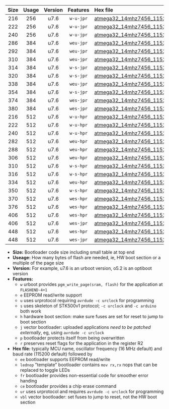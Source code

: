 |Size|Usage|Version|Features|Hex file|
|:-:|:-:|:-:|:-:|:--|
|216|256|u7.6|`w-u-jpr`|[atmega32_14mhz7456_115200bps_ur_vbl.hex](https://raw.githubusercontent.com/stefanrueger/urboot/main//atmega32_14mhz7456_115200bps_ur_vbl.hex)|
|222|256|u7.6|`w-u-jpr`|[atmega32_14mhz7456_115200bps_lednop_ur_vbl.hex](https://raw.githubusercontent.com/stefanrueger/urboot/main//atmega32_14mhz7456_115200bps_lednop_ur_vbl.hex)|
|240|256|u7.6|`w-u-jpr`|[atmega32_14mhz7456_115200bps_lednop_fr_ur_vbl.hex](https://raw.githubusercontent.com/stefanrueger/urboot/main//atmega32_14mhz7456_115200bps_lednop_fr_ur_vbl.hex)|
|286|384|u7.6|`weu-jpr`|[atmega32_14mhz7456_115200bps_ee_ur_vbl.hex](https://raw.githubusercontent.com/stefanrueger/urboot/main//atmega32_14mhz7456_115200bps_ee_ur_vbl.hex)|
|292|384|u7.6|`weu-jpr`|[atmega32_14mhz7456_115200bps_ee_lednop_ur_vbl.hex](https://raw.githubusercontent.com/stefanrueger/urboot/main//atmega32_14mhz7456_115200bps_ee_lednop_ur_vbl.hex)|
|310|384|u7.6|`weu-jpr`|[atmega32_14mhz7456_115200bps_ee_lednop_fr_ur_vbl.hex](https://raw.githubusercontent.com/stefanrueger/urboot/main//atmega32_14mhz7456_115200bps_ee_lednop_fr_ur_vbl.hex)|
|314|384|u7.6|`w-s-jpr`|[atmega32_14mhz7456_115200bps_vbl.hex](https://raw.githubusercontent.com/stefanrueger/urboot/main//atmega32_14mhz7456_115200bps_vbl.hex)|
|320|384|u7.6|`w-s-jpr`|[atmega32_14mhz7456_115200bps_lednop_vbl.hex](https://raw.githubusercontent.com/stefanrueger/urboot/main//atmega32_14mhz7456_115200bps_lednop_vbl.hex)|
|338|384|u7.6|`weu-jpr`|[atmega32_14mhz7456_115200bps_ee_lednop_fr_ce_ur_vbl.hex](https://raw.githubusercontent.com/stefanrueger/urboot/main//atmega32_14mhz7456_115200bps_ee_lednop_fr_ce_ur_vbl.hex)|
|354|384|u7.6|`w-s-jpr`|[atmega32_14mhz7456_115200bps_lednop_fr_vbl.hex](https://raw.githubusercontent.com/stefanrueger/urboot/main//atmega32_14mhz7456_115200bps_lednop_fr_vbl.hex)|
|374|384|u7.6|`wes-jpr`|[atmega32_14mhz7456_115200bps_ee_vbl.hex](https://raw.githubusercontent.com/stefanrueger/urboot/main//atmega32_14mhz7456_115200bps_ee_vbl.hex)|
|380|384|u7.6|`wes-jpr`|[atmega32_14mhz7456_115200bps_ee_lednop_vbl.hex](https://raw.githubusercontent.com/stefanrueger/urboot/main//atmega32_14mhz7456_115200bps_ee_lednop_vbl.hex)|
|216|512|u7.6|`w-u-hpr`|[atmega32_14mhz7456_115200bps_ur.hex](https://raw.githubusercontent.com/stefanrueger/urboot/main//atmega32_14mhz7456_115200bps_ur.hex)|
|222|512|u7.6|`w-u-hpr`|[atmega32_14mhz7456_115200bps_lednop_ur.hex](https://raw.githubusercontent.com/stefanrueger/urboot/main//atmega32_14mhz7456_115200bps_lednop_ur.hex)|
|240|512|u7.6|`w-u-hpr`|[atmega32_14mhz7456_115200bps_lednop_fr_ur.hex](https://raw.githubusercontent.com/stefanrueger/urboot/main//atmega32_14mhz7456_115200bps_lednop_fr_ur.hex)|
|282|512|u7.6|`weu-hpr`|[atmega32_14mhz7456_115200bps_ee_ur.hex](https://raw.githubusercontent.com/stefanrueger/urboot/main//atmega32_14mhz7456_115200bps_ee_ur.hex)|
|288|512|u7.6|`weu-hpr`|[atmega32_14mhz7456_115200bps_ee_lednop_ur.hex](https://raw.githubusercontent.com/stefanrueger/urboot/main//atmega32_14mhz7456_115200bps_ee_lednop_ur.hex)|
|306|512|u7.6|`weu-hpr`|[atmega32_14mhz7456_115200bps_ee_lednop_fr_ur.hex](https://raw.githubusercontent.com/stefanrueger/urboot/main//atmega32_14mhz7456_115200bps_ee_lednop_fr_ur.hex)|
|310|512|u7.6|`w-s-hpr`|[atmega32_14mhz7456_115200bps.hex](https://raw.githubusercontent.com/stefanrueger/urboot/main//atmega32_14mhz7456_115200bps.hex)|
|316|512|u7.6|`w-s-hpr`|[atmega32_14mhz7456_115200bps_lednop.hex](https://raw.githubusercontent.com/stefanrueger/urboot/main//atmega32_14mhz7456_115200bps_lednop.hex)|
|334|512|u7.6|`weu-hpr`|[atmega32_14mhz7456_115200bps_ee_lednop_fr_ce_ur.hex](https://raw.githubusercontent.com/stefanrueger/urboot/main//atmega32_14mhz7456_115200bps_ee_lednop_fr_ce_ur.hex)|
|350|512|u7.6|`w-s-hpr`|[atmega32_14mhz7456_115200bps_lednop_fr.hex](https://raw.githubusercontent.com/stefanrueger/urboot/main//atmega32_14mhz7456_115200bps_lednop_fr.hex)|
|370|512|u7.6|`wes-hpr`|[atmega32_14mhz7456_115200bps_ee.hex](https://raw.githubusercontent.com/stefanrueger/urboot/main//atmega32_14mhz7456_115200bps_ee.hex)|
|376|512|u7.6|`wes-hpr`|[atmega32_14mhz7456_115200bps_ee_lednop.hex](https://raw.githubusercontent.com/stefanrueger/urboot/main//atmega32_14mhz7456_115200bps_ee_lednop.hex)|
|406|512|u7.6|`wes-hpr`|[atmega32_14mhz7456_115200bps_ee_lednop_fr.hex](https://raw.githubusercontent.com/stefanrueger/urboot/main//atmega32_14mhz7456_115200bps_ee_lednop_fr.hex)|
|406|512|u7.6|`wes-jpr`|[atmega32_14mhz7456_115200bps_ee_lednop_fr_vbl.hex](https://raw.githubusercontent.com/stefanrueger/urboot/main//atmega32_14mhz7456_115200bps_ee_lednop_fr_vbl.hex)|
|448|512|u7.6|`wes-hpr`|[atmega32_14mhz7456_115200bps_ee_lednop_fr_ce.hex](https://raw.githubusercontent.com/stefanrueger/urboot/main//atmega32_14mhz7456_115200bps_ee_lednop_fr_ce.hex)|
|448|512|u7.6|`wes-jpr`|[atmega32_14mhz7456_115200bps_ee_lednop_fr_ce_vbl.hex](https://raw.githubusercontent.com/stefanrueger/urboot/main//atmega32_14mhz7456_115200bps_ee_lednop_fr_ce_vbl.hex)|

- **Size:** Bootloader code size including small table at top end
- **Useage:** How many bytes of flash are needed, ie, HW boot section or a multiple of the page size
- **Version:** For example, u7.6 is an urboot version, o5.2 is an optiboot version
- **Features:**
  + `w` urboot provides `pgm_write_page(sram, flash)` for the application at `FLASHEND-4+1`
  + `e` EEPROM read/write support
  + `u` uses urprotocol requiring `avrdude -c urclock` for programming
  + `s` uses skeleton of STK500v1 protocol; `-c urclock` and `-c arduino` both work
  + `h` hardware boot section: make sure fuses are set for reset to jump to boot section
  + `j` vector bootloader: uploaded applications *need to be patched externally*, eg, using `avrdude -c urclock`
  + `p` bootloader protects itself from being overwritten
  + `r` preserves reset flags for the application in the register R2
- **Hex file:** typically MCU name, oscillator frequency (16 MHz default) and baud rate (115200 default) followed by
  + `ee` bootloader supports EEPROM read/write
  + `lednop` "template" bootloader contains `mov rx,rx` nops that can be replaced to toggle LEDs
  + `fr` bootloader provides non-essential code for smoother error handing
  + `ce` bootloader provides a chip erase command
  + `ur` uses urprotocol and requires `avrdude -c urclock` for programming
  + `vbl` vector bootloader: set fuses to jump to reset, not the HW boot section
